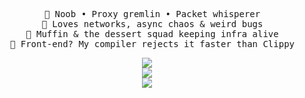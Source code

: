 <div align="center">
<pre>
  🦀 Noob • Proxy gremlin • Packet whisperer
  📡 Loves networks, async chaos & weird bugs
  🍰 Muffin & the dessert squad keeping infra alive
  🚫 Front-end? My compiler rejects it faster than Clippy
</pre>
<p align="center">
  <a href="https://skillicons.dev">
    <img src="https://skillicons.dev/icons?i=ruby,python,php,html,css" /> </br>
    <img src="https://skillicons.dev/icons?i=postgres,mysql,sqlite,redis,rabbitmq" /> </br>
    <img src="https://skillicons.dev/icons?i=linux,debian,ubuntu,docker,cloudflare" />
  </a>
</p>
</div>
